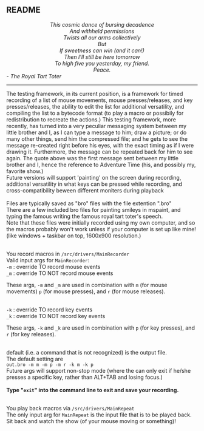README
-------
<DIV ALIGN = CENTER><i>
This cosmic dance of bursing decadence<br>
And withheld permissions<br>
Twists all our arms collectively<br>
But<br>
If sweetness can win (and it can!)<br>
Then I'll still be here tomorrow<br>
To high five you yesterday, my friend.<br>
Peace.
</i></DIV>
<i> - The Royal Tart Toter </i><br>

--------------------------

The testing framework, in its current position, is a framework for timed recording of a list of mouse movements, mouse presses/releases, and key presses/releases, the ability to edit the list for additional versatility, and compiling the list to a bytecode format (to play a macro or possibily for redistribution to recreate the actions.) This testing framework, more recently, has turned into a very peculiar messaging system between my little brother and I, as I can type a message to him; draw a picture; or do many other things, send him the compressed file; and he gets to see the message re-created right before his eyes, with the exact timing as if I were drawing it. Furthermore, the message can be repeated back for him to see again. The quote above was the first message sent between my little brother and I, hence the reference to Adventure Time (his, and possibly my, favorite show.)<br>
Future versions will support 'painting' on the screen during recording, additional versatility in what keys can be pressed while recording, and cross-compatibility beween different moniters during playback<br><br>
Files are typically saved as "bro" files with the file extention ".bro"<br>
There are a few included bro files for painting smileys in mspaint, and typing the famous writing the famous royal tart toter's speech.<br>
Note that these files were initially recorded using my own computer, and so the macros probably won't work unless if your computer is set up like mine! (like windows + taskbar on top, 1600x900 resolution.)<br><br>

You record macros in <code>/src/drivers/MainRecorder</code><br>
Valid input args for <code>MainRecorder</code>:<br>
<code>-m</code> : override TO record mouse events <br>
<code>_m</code> : override TO NOT record mouse events<br>
<p>These args, <code>-m</code> and <code>_m</code> are used in combination with <code>m</code> (for mouse movements) <code>p</code> (for mouse presses), and <code>r</code> (for mouse releases).</p>
<br>
<code>-k</code> : override TO record key events <br>
<code>_k</code> : override TO NOT record key events<br>
<p>These args, <code>-k</code> and <code>_k</code> are used in combination with <code>p</code> (for key presses), and <code>r</code> (for key releases).</p>
<br>
default (i.e. a command that is not recognized) is the output file.<br>
The default setting are<br>
<code>out.bro -m m -m p -m r -k m -k p</code><br>
Future args will support non-stop mode (where the can only exit if he/she presses a specific key, rather than ALT+TAB and losing focus.)<br><br>
<b>Type "<code>exit</code>" into the command line to exit and save your recording.</b>
<br><br>

You play back macros via <code>/src/drivers/MainRepeat</code><br>
The only input arg for <code>MainRepeat</code> is the input file that is to be played back. Sit back and watch the show (of your mouse moving or something)!<br>
